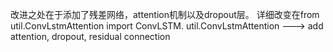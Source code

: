 改进之处在于添加了残差网络，attention机制以及dropout层。
详细改变在from util.ConvLstmAttention import ConvLSTM.
util.ConvLstmAttention
--->
add attention, dropout, residual connection